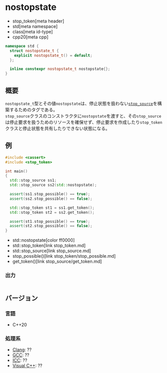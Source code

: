 # nostopstate
* stop_token[meta header]
* std[meta namespace]
* class[meta id-type]
* cpp20[meta cpp]

```cpp
namespace std {
  struct nostopstate_t {
    explicit nostopstate_t() = default;
  };

  inline constexpr nostopstate_t nostopstate{};
}
```

## 概要
`nostopstate_t`型とその値`nostopstate`は、停止状態を扱わない[`stop_source`](stop_source.md)を構築するためのタグである。  
`stop_source`クラスのコンストラクタに`nostopstate`を渡すと、その`stop_source`は停止要求を扱うためのリソースを確保せず、停止要求を作成したり`stop_token`クラスと停止状態を共有したりできない状態になる。


## 例
```cpp example
#include <cassert>
#include <stop_token>

int main()
{
  std::stop_source ss1;
  std::stop_source ss2(std::nostopstate);

  assert(ss1.stop_possible() == true);
  assert(ss2.stop_possible() == false);

  std::stop_token st1 = ss1.get_token();
  std::stop_token st2 = ss2.get_token();

  assert(st1.stop_possible() == true);
  assert(st2.stop_possible() == false);
}
```
* std::nostopstate[color ff0000]
* std::stop_token[link stop_token.md]
* std::stop_source[link stop_source.md]
* stop_possible()[link stop_token/stop_possible.md]
* get_token()[link stop_source/get_token.md]

### 出力
```
```

## バージョン
### 言語
- C++20


### 処理系
- [Clang](/implementation.md#clang): ??
- [GCC](/implementation.md#gcc): ??
- [ICC](/implementation.md#icc): ??
- [Visual C++](/implementation.md#visual_cpp): ??

